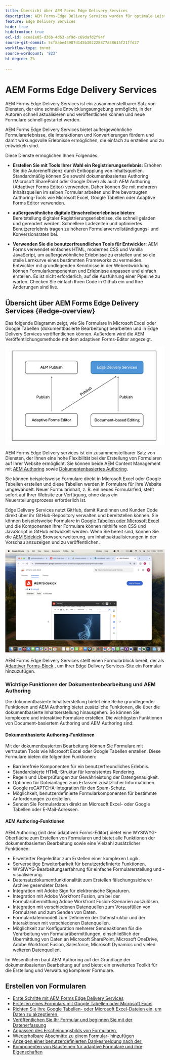 ```yaml
---
title: Übersicht über AEM Forms Edge Delivery Services
description: AEM Forms-Edge Delivery Services wurden für optimale Leistung entwickelt und ermöglichen es Ihnen, sich die Zukunft einer optimierten Datenerfassung und Benutzerinteraktion vorzustellen.
feature: Edge Delivery Services
hide: true
hidefromtoc: true
exl-id: ecea1e05-d36b-4d63-af9d-c69dafd2f94f
source-git-commit: 5cf8abe43987d145b302228877a38615f21ffd27
workflow-type: tm+mt
source-wordcount: '823'
ht-degree: 2%

---
```


# AEM Forms Edge Delivery Services

AEM Forms Edge Delivery Services ist ein zusammenstellbarer Satz von Diensten, der eine schnelle Entwicklungsumgebung ermöglicht, in der Autoren schnell aktualisieren und veröffentlichen können und neue Formulare schnell gestartet werden.

AEM Forms Edge Delivery Services bietet außergewöhnliche Formularerlebnisse, die Interaktionen und Konvertierungen fördern und damit wirkungsvolle Erlebnisse ermöglichen, die einfach zu erstellen und zu entwickeln sind.

Diese Dienste ermöglichen Ihnen Folgendes:

* **Erstellen Sie mit Tools Ihrer Wahl ein Registrierungserlebnis:** Erhöhen Sie die Autoreneffizienz durch Entkopplung von Inhaltsquellen. Standardmäßig können Sie sowohl dokumentbasiertes Authoring (Microsoft SharePoint oder Google Drive) als auch AEM Authoring (Adaptiver Forms Editor) verwenden. Daher können Sie mit mehreren Inhaltsquellen im selben Formular arbeiten und Ihre bevorzugten Authoring-Tools wie Microsoft Excel, Google Tabellen oder Adaptive Forms Editor verwenden.

* **außergewöhnliche digitale Einschreibeerlebnisse bieten:** Bereitstellung digitaler Registrierungserlebnisse, die schnell geladen und gerendert werden. Schnellere Ladezeiten und optimiertes Benutzererlebnis tragen zu höheren Formularvervollständigungs- und Konversionsraten bei.

* **Verwenden Sie die benutzerfreundlichen Tools für Entwickler:** AEM Forms verwendet einfaches HTML, modernes CSS und Vanilla JavaScript, um außergewöhnliche Erlebnisse zu erstellen und so die steile Lernkurve eines bestimmten Frameworks zu vermeiden. Entwickler mit grundlegenden Kenntnisse in der Webentwicklung können Formularkomponenten und Erlebnisse anpassen und einfach erstellen. Es ist nicht erforderlich, auf die Ausführung einer Pipeline zu warten. Checken Sie einfach Ihren Code in Github ein und Ihre Änderungen sind live.

## Übersicht über AEM Forms Edge Delivery Services {#edge-overview}

Das folgende Diagramm zeigt, wie Sie Formulare in Microsoft Excel oder Google Tabellen (dokumentbasierte Bearbeitung) bearbeiten und in Edge Delivery Services veröffentlichen können. Außerdem wird die AEM Veröffentlichungsmethode mit dem adaptiven Forms-Editor angezeigt.

![Architektur von Edge Delivery](/help/edge/assets/AEM-forms-with-EDS-publishing.png)

AEM Forms Edge Delivery services ist ein zusammenstellbarer Satz von Diensten, der Ihnen eine hohe Flexibilität bei der Erstellung von Formularen auf Ihrer Website ermöglicht. Sie können beide AEM Content Management mit [AEM Authoring](/help/forms/creating-adaptive-form-core-components.md) sowie [Dokumentenbasiertes Authoring](/help/edge/docs/forms/create-forms.md).

Sie können beispielsweise Formulare direkt in Microsoft Excel oder Google Tabellen erstellen und diese Tabellen werden in Formulare für Ihre Website umgewandelt. Neuer Formularinhalt, z. B. ein neues Formularfeld, steht sofort auf Ihrer Website zur Verfügung, ohne dass ein Neuerstellungsprozess erforderlich ist.

Edge Delivery Services nutzt GitHub, damit Kundinnen und Kunden Code direkt über ihr GitHub-Repository verwalten und bereitstellen können. Sie können beispielsweise Formulare in [Google Tabellen oder Microsoft Excel](/help/edge/docs/forms/create-forms.md) und die Komponenten Ihrer Formulare können mithilfe von CSS und JavaScript in GitHub entwickelt werden. Wenn Sie bereit sind, können Sie die [AEM Sidekick](/help/edge/docs/forms/tutorial.md#preview-and-publish-your-content) Browsererweiterung, um Inhaltsaktualisierungen in der Vorschau anzuzeigen und zu veröffentlichen.

![Installieren von AEM Sidekick](/help/edge/assets/install-aem-sidekick.png)

AEM Forms Edge Delivery Services stellt einen Formularblock bereit, der als [Adaptiver Forms-Block](/help/edge/docs/forms/create-forms.md) , um Ihrer Edge Delivery Services-Site ein Formular hinzuzufügen.

### Wichtige Funktionen der Dokumentenbearbeitung und AEM Authoring

Die dokumentbasierte Inhaltserstellung bietet eine Reihe grundlegender Funktionen und AEM Authoring bietet zusätzliche Funktionen, die über die dokumentbasierte Inhaltserstellung hinausgehen. So können Sie komplexere und interaktive Formulare erstellen. Die wichtigsten Funktionen von Document-basiertem Authoring und AEM Authoring sind:

<!-- 

>[!BEGINTABS]

>[!TAB Document-based authoring]

Document-based authoring is a versatile option suitable for creating simple forms with essential functionalities. It allows you to integrate various input types like text fields, dropdown menus, and radio buttons, enabling you to collect user data effectively. It offers a basic version of rules to add dynamic behaviour to forms. Key features of Document-based authoring are: 

* **[HTML5-based Form Field components](/help/edge/docs/forms/form-components.md)**: AEM Forms Edge Delivery Services allow you to create user-friendly and interactive forms using form components based on HTML5 [input types](https://developer.mozilla.org/en-US/docs/Web/HTML/Element/input#input_types), <a href="https://developer.mozilla.org/en-US/docs/Web/HTML/Element/textarea">textarea</a>, <a href="https://developer.mozilla.org/en-US/docs/Web/HTML/Element/select">select</a>, and <a href="https://developer.mozilla.org/en-US/docs/Web/HTML/Element/fieldset">fieldset</a>  elements. These components cater to different types of data collection and can be easily customized to fit your specific needs.  

* **Accessibility**: The fields in the form block are accessible. Each label is linked with its respective input element, and IDs are auto-generated for linking. Descriptions associated with fields are linked via the aria-describedby attribute. Keyboard navigation using the standard Tab/Shift + Tab keys is supported.

* **[Styling](/help/edge/docs/forms/style-theme-forms.md)**: Each form field has a fixed HTML structure that can be easily decorated using custom CSS or JavaScript files. Selectors for targeting fields in CSS and JS are provided based on type and name. You can easily create new selectors due to the standradized structure and style your form. 

* **Basic Rules**: Easily create logic that adjusts field visibility, validation, and behavior based on user input or predefined conditions. Rules offer a flexible and intuitive way to add intelligence to your forms, ensuring they adapt seamlessly based on user inputs.

* **Validations**: Before submission, the form is validated, and invalid fields are appropriately marked with error messages displayed to the user. Adaptive Forms Block support all the HTML form validation, supported by modern browsers, and provide additional validation mechanism like validation script, file size, file type, overall file size, and more. 

* **File Uploads**: You can add file attachment capabilities to your forms. Whether you need to gather documents, images, or other files from your users, file upload functionality serves you effortlessly. With custom handling options available, you can tailor the file upload process to suit your specific requirements.

* **reCAPTCHA**: Benefit from seamless integration of Google reCAPTCHA into your forms with our out-of-the-box (OOTB) support. Safeguard your forms against fraudulent activities, spam, and abuse, while maintaining a smooth and uninterrupted user experience. Adaptive Forms Block supports reCaptcha V3 and reCaptcha Enterprise. 

* **Send email notification on form submission**: Eliminate the hassle of manual follow-ups and ensure timely communication with our built-in email automation for form submissions. This integrated solution lets you effortlessly notify relevant parties, including sending form data, whenever someone fills out a form on your website. No need for complex configurations or additional tools – it's ready to use out of the box.

>[!TAB AEM Authoring]

AEM Authoring unlocks additional capabilities beyond the document-based authoring, empowering you to build more complex and interactive forms. In additon to the features of Document-based authoring, AEM authoring offers the following additional features:  

* Advanced Rules: Define logic-based actions within your forms. You can use rules to conditionally show or hide form sections, pre-populate fields based on user input, and perform various validations to ensure data integrity.

* Server-side extensibility: Extend the functionalities of your forms by integrating them with server-side logic. This allows you to perform complex calculations, interact with external systems, and automate specific tasks based on user actions within the form.
* Streamline workflows and data management: Leverage the power of AEM to:
    * Design user-friendly forms using AEM editors.
    * Generate a "Document of Record" for secure and tamper-proof archiving of submitted data.
    * Facilitate e-signing with Adobe Sign for a smooth and secure signing experience.
    * Automate business processes through AEM workflows, triggering actions based on form submissions.
    * Effortlessly integrate with various data sources, enabling seamless data flow and exchange.

>[!ENDTABS]



## Start creating forms

-->

#### Dokumentbasierte Authoring-Funktionen

Mit der dokumentbasierten Bearbeitung können Sie Formulare mit vertrauten Tools wie Microsoft Excel oder Google Tabellen erstellen. Diese Formulare bieten die folgenden Funktionen:

* Barrierefreie Komponenten für ein benutzerfreundliches Erlebnis.
* Standardisierte HTML-Struktur für konsistentes Rendering.
* Regeln und Überprüfungen zur Gewährleistung der Datengenauigkeit.
* Optionen für Dateianlagen zum Erfassen zusätzlicher Informationen.
* Google reCAPTCHA-Integration für den Spam-Schutz.
* Möglichkeit, benutzerdefinierte Formularkomponenten für bestimmte Anforderungen zu erstellen.
* Senden Sie Formulardaten direkt an Microsoft Excel- oder Google Tabellen oder E-Mail-Adressen.

#### AEM Authoring-Funktionen

AEM Authoring (mit dem adaptiven Forms-Editor) bietet eine WYSIWYG-Oberfläche zum Erstellen von Formularen und bietet alle Funktionen der dokumentbasierten Bearbeitung sowie eine Vielzahl zusätzlicher Funktionen:

* Erweiterter Regeleditor zum Erstellen einer komplexen Logik.
* Serverseitige Erweiterbarkeit für benutzerdefinierte Funktionen.
* WYSIWYG-Bearbeitungserfahrung für einfache Formularerstellung und -visualisierung.
* Datensatzdokumentfunktionalität zum Erstellen fälschungssicherer Archive gesendeter Daten.
* Integration mit Adobe Sign für elektronische Signaturen.
* Integration mit Adobe Workfront Fusion, um bei der Formularübermittlung Adobe Workfront Fusion-Szenarien auszulösen.
* Integration mit verschiedenen Datenquellen zum Vorausfüllen von Formularen und zum Senden von Daten.
* Formulardatenmodell zum Definieren der Datenstruktur und der Interaktionen mit verschiedenen Datenquellen.
* Möglichkeit zur Konfiguration mehrerer Sendeaktionen für die Verarbeitung von Formularübermittlungen, einschließlich der Übermittlung von Daten an Microsoft SharePoint, Microsoft OneDrive, Adobe Workfront Fusion, Salesforce, Microsoft Dynamics und vielen weiteren Datenquellen.

Im Wesentlichen baut AEM Authoring auf der Grundlage der dokumentbasierten Bearbeitung auf und bietet ein erweitertes Toolkit für die Erstellung und Verwaltung komplexer Formulare.

## Erstellen von Formularen

* [Erste Schritte mit AEM Forms Edge Delivery Services](/help/edge/docs/forms/tutorial.md)
* [Erstellen eines Formulars mit Google Tabellen oder Microsoft Excel](/help/edge/docs/forms/create-forms.md)
* [Richten Sie Ihre Google Tabellen- oder Microsoft Excel-Dateien ein, um Daten zu akzeptieren &#x200B;](/help/edge/docs/forms/submit-forms.md)
* [Veröffentlichen Sie Ihr Formular und beginnen Sie mit der Datenerfassung](/help/edge/docs/forms/publish-forms.md)
* [Anpassen des Erscheinungsbilds von Formularen &#x200B;](/help/edge/docs/forms/style-theme-forms.md)
* [Wiederholbare Abschnitte zu einem Formular-&#x200B; hinzufügen](/help/edge/docs/forms/repeatable-forms.md)
* [Anzeigen einer benutzerdefinierten Dankesmeldung nach der &#x200B;](/help/edge/docs/forms/thank-you-page-form.md)
* [Komponenten von Bausteinen für adaptive Formulare und ihre Eigenschaften](/help/edge/docs/forms/form-components.md)



<!-- 

## Start creating forms

<div>

  <style>
    .card-container {
        width: calc(33.33% - 10px);;
        margin: 5px;
        border: 1px solid #ccc;
        border-radius: 5px;
        padding: 5px;
        box-sizing: border-box;
        transition: background-color 0.3s ease; /* Adding transition effect */
    }
    .card-container:hover {
        background-color: #f0f0f0; /* Changing background color on hover */
    }
</style>

<div style="display: flex; flex-wrap: wrap; justify-content: space-between; margin: -5px;">
    <div class="card-container">
        <a href="/help/edge/docs/forms/create-forms.md">
            <img src="/help/edge/assets/smock_devices_18_n.svg" alt="Create a form using eds forms" style="border-radius: 5px;"> </b>
            <br><b style="margin-top: 5px;">Create a form using Google Sheets or Microsoft Excel</b>
        </a>
        <p>Create forms that load and render quickly and automatically reflows on mobile devices.</p>
    </div>
    <div class="card-container">
        <a href="/help/edge/docs/forms/create-forms.md#manually-configure-a-spreadsheet-to-accept-data">   
            <img src="/help/edge/assets/smock_platformdatamapping_18_n.svg" alt="Submit form" alt="Use Form Fragments in an EDS Form" style="border-radius: 5px;"> </b>
            <br><b style="margin-top: 5px;">Submit form to spreadsheet</b>
        </a>
        <p>Submit forms directly to your Microsoft Excel or Google Sheets.</p>
    </div>
     <div class="card-container">
        <a href="/help/edge/docs/forms/style-theme-forms.md">
            <img src="/help/edge/assets/smock_imageautomode_18_N.svg" alt="Apply styles or themes to an eds form" style="border-radius: 5px;"> </b>
            <br><b style="margin-top: 5px;">Customize a theme</b>
        </a>
        <p>Create a consistent brand image by applying the same theme across forms.</p>
    </div>
      <div class="card-container">
        <a href="/help/edge/docs/forms/validate-forms.md">
            <img src="/help/edge/assets/smock_condition_18_n.svg" alt="Add validations to form fields" style="border-radius: 5px;"> </b>
            <br><b style="margin-top: 5px;">Apply field validations</b>
        </a>
        <p>Reduce errors and frustration by checking form inputs for proper formatting.</p>
    </div> 
            <div class="card-container">
        <a href="/help/edge/docs/forms/rules-forms.md">
            <img src="/help/edge/assets/smock_documentfragment_18_n.svg" alt="Use rules to add dynamic behaviour to a form" style="border-radius: 5px;"> </b>
            <br><b style="margin-top: 5px;">Use rules to add dynamic behaviour to a form</b>
        </a>
        <p>Reuse preconfigured fragments across multiple forms.</p>
    </div>
    <div class="card-container">
        <a href="/help/edge/docs/forms/translate-forms.md">  
            <img src="/help/edge/assets/smock_abc_18_n.svg" alt="Translate an EDS Form" style="border-radius: 5px;"> </b>
            <br><b style="margin-top: 5px;">Translate a form</b>
        </a>
        <p>Extend the reach of your forms while keeping costs in check.</p>
    </div>
    <div class="card-container">
        <a href="/help/edge/docs/forms/repeatable-forms.md">  
            <img src="/help/edge/assets/smock_addto_18_n.svg" alt="Add repeatable sections to an EDS Form" style="border-radius: 5px;"> </b>
            <br><b style="margin-top: 5px;">Add repeatable sections</b>
        </a>
        <p>Effortlessly create and add repeatable sections to a form.</p>
    </div>
    <div class="card-container">
        <a href="/help/edge/docs/forms/custom-components-forms.md"> 
            <img src="/help/edge/assets/smock_userdeveloper_18_n.svg" alt="Create custom forms components using standard JavaScript and CSS"  style="border-radius: 5px;"> </b>
            <br><b style="margin-top: 5px;">Create custom components</b>
        </a>
        <p>Use standard JavaScript and CSS to create components and themes.</p>
    </div>
    <div class="card-container">
        <a href="/help/edge/docs/forms/recaptacha-forms.md">  
            <img src="/help//edge/assets/smock_keyclock_18_n.svg" alt="Use reCAPTCHA in an EDS Form" style="border-radius: 5px;"> </b>
            <br><b style="margin-top: 5px;">Use reCAPTCHA</b>
        </a>
        <p>Use OOTB reCAPTCHA integration for robust spam and bot protection.</p>
    </div>


</div>


</br>


-->